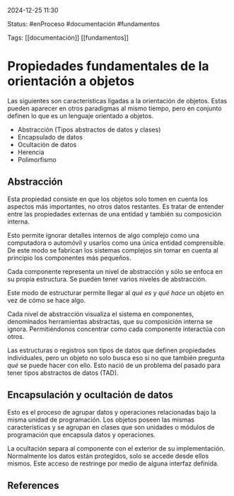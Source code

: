
2024-12-25 11:30

Status: #enProceso #documentación #fundamentos 

Tags: [[documentación]] [[fundamentos]]
# Propiedades fundamentales de la orientación a objetos

Las siguientes son características ligadas a la orientación de objetos. Estas pueden aparecer en otros paradigmas al mismo tiempo, pero en conjunto definen lo que es un lenguaje orientado a objetos.

- Abstracción (Tipos abstractos de datos y clases)
- Encapsulado de datos
- Ocultación de datos 
- Herencia
- Polimorfismo

## Abstracción

Esta propiedad consiste en que los objetos solo tomen en cuenta los aspectos más importantes, no otros datos restantes. Es tratar de entender entre las propiedades externas de una entidad y también su composición interna.

Esto permite ignorar detalles internos de algo complejo como una computadora o automóvil y usarlos como una única entidad comprensible. De este modo se fabrican los sistemas complejos sin tomar en cuenta al principio los componentes más pequeños.

Cada componente representa un nivel de abstracción y sólo se enfoca en su propia estructura. Se pueden tener varios niveles de abstracción.

Este modo de estructurar permite llegar al *qué es* y *qué hace* un objeto en vez de cómo se hace algo.

Cada nivel de abstracción visualiza el sistema en componentes, denominados herramientas abstractas, que su composición interna se ignora. Permitiéndonos concentrar como cada componente interactúa con otros.

Las estructuras o registros son tipos de datos que definen propiedades individuales, pero un objeto no solo busca eso si no que también pregunta *qué* se puede hacer con ello. Esto nació de un problema del pasado para tener tipos abstractos de datos (TAD).
## Encapsulación y ocultación de datos

Esto es el proceso de agrupar datos y operaciones relacionadas bajo la misma unidad de programación. Los objetos poseen las mismas características y se agrupan en clases que son unidades o módulos de programación que encapsula datos y operaciones.

La ocultación separa al componente con el exterior de su implementación. Normalmente los datos están protegidos, solo se accede desde ellos mismos. Este acceso de restringe por medio de alguna interfaz definida.



## References
